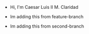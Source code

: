 - Hi, I'm Caesar Luis II M. Claridad

- Im adding this from feature-branch
- Im adding this from second-branch